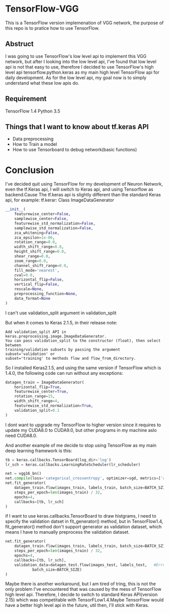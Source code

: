 # TensorFlow-VGG

This is a TensorFlow version implemenation of VGG network, the purpose of this
repo is to pratice how to use TensorFlow.

## Abstruct
I was going to use TensorFlow's low level api to implement this VGG network, but
after I looking into the low level api, I've found that low level api is not that
easy to use, therefore I decided to use TensorFlow's high level api tensorflow.python.keras
as my main high level TensorFlow api for daily development. As for the low level api, 
my goal now is to simply understand what these low apis do.

## Requirement
TensorFlow 1.4
Python 3.5

## Things that I want to know about tf.keras API

- Data preprocessing
- How to Train a model
- How to use Tensorboard to debug network(basic functions)

# Conclusion
I've decided quit using TensorFlow for my development of Neuron Network, even the tf.Keras
api, I will switch to Keras api, and using Tensorflow as backend.Cause The tf.keras api is
slightly different than the standard Keras api, for example:
tf.kerar:
Class ImageDataGenerator
```python
__init__(
    featurewise_center=False,
    samplewise_center=False,
    featurewise_std_normalization=False,
    samplewise_std_normalization=False,
    zca_whitening=False,
    zca_epsilon=1e-06,
    rotation_range=0.0,
    width_shift_range=0.0,
    height_shift_range=0.0,
    shear_range=0.0,
    zoom_range=0.0,
    channel_shift_range=0.0,
    fill_mode='nearest',
    cval=0.0,
    horizontal_flip=False,
    vertical_flip=False,
    rescale=None,
    preprocessing_function=None,
    data_format=None
)
```

I can't use validation_split argument in validation_split

But when it comes to Keras 2.1.5, in their release note:

```
Add validation_split API in keras.preprocessing.image.ImageDataGenerator. 
You can pass validation_split to the constructor (float), then select between 
training/validation subsets by passing the argument subset='validation' or 
subset='training' to methods flow and flow_from_directory.
```

So I installed Keras2.1.5, and using the same version if TensorFlow which
is 1.4.0, the following code can run without any exceptions:
```python
datagen_train = ImageDataGenerator(
    horizontal_flip=True,
    featurewise_center=True,
    rotation_range=15,
    width_shift_range=4,
    featurewise_std_normalization=True,
    validation_split=0.1
)
``` 

I dont want to upgrade my TensorFlow to higher version since it requires to 
update my CUDA8.0 to CUDA9.0, but other programs in my machine aslo need CUDA8.0.


And another example of me decide to stop using TensorFlow as my main deep learning
framework is this:

```python
tb = keras.callbacks.TensorBoard(log_dir='log')
lr_sch = keras.callbacks.LearningRateScheduler(lr_scheduler)

net = vgg16_bn()
net.compile(loss='categorical_crossentropy', optimizer=sgd, metrics=['accuracy'])
net.fit_generator(
    datagen_train.flow(images_train, labels_train, batch_size=BATCH_SZIE),
    steps_per_epoch=len(images_train) / 32,
    epochs=4,
    callbacks=[tb, lr_sch]
)
```

if I want to use keras.callbacks.TensorBoard to draw histgrams, I need to specify the 
validation datset in fit_generator() method, but in TensorFlow1.4, fit_generator() method
don't support generator as validation dataset, which means I have to manually preprocess
the validation dataset.

```python
net.fit_generator(
    datagen_train.flow(images_train, labels_train, batch_size=BATCH_SZIE),
    steps_per_epoch=len(images_train) / 32,
    epochs=4,
    callbacks=[tb, lr_sch],
    validation_data=datagen_test.flow(images_test, labels_test,   #Error, doesn't support generator 
            batch_size=BATCH_SIZE) 
)
```

Maybe there is another workaround, but I am tired of tring, this is not the only problem I've 
encountered that was caused by the mess of TensorFlow high level api.
Therefore, I decide to switch to standard Keras API(version 2.15) which was competitable with 
TensorFLow1.4.Maybe TensorFlow would have a better high level api in the future, util then, I'll
stick with Keras.
